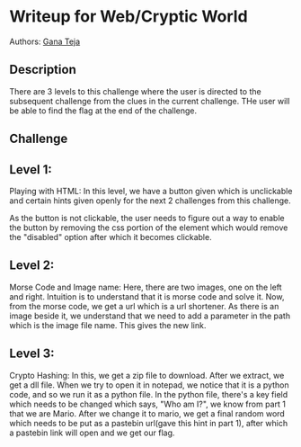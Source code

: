 # Writeup for Web/Cryptic World

Authors: [Gana Teja](https://github.com/ganatejadragneel)

## Description

There are 3 levels to this challenge where the user is directed to the subsequent challenge from the clues in the current challenge.
THe user will be able to find the flag at the end of the challenge.

## Challenge

## Level 1:
Playing with HTML:
In this level, we have a button given which is unclickable and certain hints given openly for the next 2 challenges from this challenge. 

As the button is not clickable, the user needs to figure out a way to enable the button by removing the css portion of the element which would remove the "disabled" option after which it becomes clickable. 

## Level 2:

Morse Code and Image name:
Here, there are two images, one on the left and right. Intuition is to understand that it is morse code and solve it.
Now, from the morse code, we get a url which is a url shortener. 
As there is an image beside it, we understand that we need to add a parameter in the path which is the image file name.
This gives the new link.

## Level 3:

Crypto Hashing:
In this, we get a zip file to download. 
After we extract, we get a dll file. 
When we try to open it in notepad, we notice that it is a python code, and so we run it as a python file.
In the python file, there's a key field which needs to be changed which says, "Who am I?", we know from part 1 that we are Mario.
After we change it to mario, we get a final random word which needs to be put as a pastebin url(gave this hint in part 1), after which a pastebin link will open and we get our flag.


